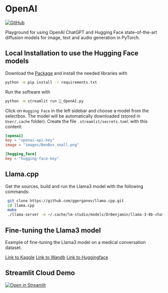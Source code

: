 # OpenAI

[![GitHub][github_badge]][github_link]

Playground for using OpenAI ChatGPT and Hugging Face state-of-the-art diffusion models for image, text and audio generation in PyTorch.

## Local Installation to use the Hugging Face models

Download the [Package](https://github.com/DrBenjamin/OpenAI/archive/refs/tags/v1.0.zip) and install the needed libraries with

```bash
python -m pip install -r requirements.txt
```

Run the software with

```bash
python -m streamlit run 🤖_OpenAI.py
```

Click on `Hugging Face` in the left sidebar and choose a model from the selectbox. The model will be automatically downloaded (stored in `User/.cache` folder). Create the file `.streamlit/secrets.toml` with this content:

```toml
[openai]
key = "openai-api-key"
image = "images/BenBox_small.png"

[hugging_face]
key = "hugging-face-key"
```

## Llama.cpp

Get the sources, build and run the Llama3 model with the following commands:
```bash
 git clone https://github.com/ggerganov/llama.cpp.git
 cd llama.cpp
 make
 ./llama-server -m ~/.cache/lm-studio/models/DrBenjamin/llama-3-8b-chat-doctor/llama-3-8b-chat-doctor-Q4_K_M.gguf --port 1234 -c 2048
```

## Fine-tuning the Llama3 model

Example of fine-tuning the Llama3 model on a medical conversation dataset.

[Link to Kaggle](https://www.kaggle.com/work/collections/14192615)
[Link to Wandb](https://wandb.ai/seriousbenentertainment/Fine-tune%20Llama%203%208B%20on%20Medical%20Dataset)
[Link to Huggingface](https://huggingface.co/DrBenjamin/llama-3-8b-chat-doctor/tree/main)

## Streamlit Cloud Demo

[![Open in Streamlit][share_badge]][share_link]

[github_badge]: https://badgen.net/badge/icon/GitHub?icon=github&color=black&label
[github_link]: https://github.com/DrBenjamin/OpenAI

[share_badge]: https://static.streamlit.io/badges/streamlit_badge_black_white.svg
[share_link]: https://ai-playground.streamlit.app/




